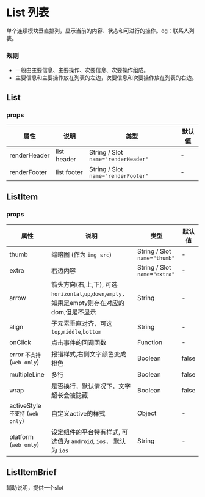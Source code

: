 # List 列表

单个连续模块垂直排列，显示当前的内容、状态和可进行的操作。eg：联系人列表。

### 规则

- 一般由主要信息、主要操作、次要信息、次要操作组成。
- 主要信息和主要操作放在列表的左边，次要信息和次要操作放在列表的右边。


## List
### props

| 属性 | 说明 | 类型 | 默认值 |
| --- | --- | --- | --- |
| renderHeader | list header | String / Slot `name="renderHeader"` | - |
| renderFooter | list footer | String / Slot `name="renderFooter"` | - |

## ListItem
### props
| 属性 | 说明 | 类型 | 默认值 |
| --- | --- | --- | --- |
| thumb | 缩略图 (作为 `img src`) | String / Slot `name="thumb"` | - |
| extra | 右边内容 | String / Slot `name="extra"` | - |
| arrow | 箭头方向(右,上,下), 可选`horizontal`,`up`,`down`,`empty`，如果是empty则存在对应的dom,但是不显示	 | String | - |
| align | 子元素垂直对齐，可选`top`,`middle`,`bottom` | String | - |
| onClick | 点击事件的回调函数 | Function | - |
| error `不支持` (`web only`) | 报错样式,右侧文字颜色变成橙色 | Boolean | false |
| multipleLine | 多行 | Boolean | false |
| wrap | 是否换行，默认情况下，文字超长会被隐藏 | Boolean | false |
| activeStyle `不支持` (`web only`)	 | 自定义active的样式	| Object | - |
| platform (`web only`) | 设定组件的平台特有样式, 可选值为 `android`, `ios`， 默认为 `ios` | String | - |

## ListItemBrief

辅助说明，提供一个slot

